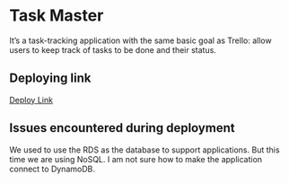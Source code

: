 # Task Master
It’s a task-tracking application with the same basic goal as Trello: 
allow users to keep track of tasks to be done and their status. 

## Deploying link
[Deploy Link](taskmaster.us-west-2.elasticbeanstalk.com)

## Issues encountered during deployment
We used to use the RDS as the database to support applications. But this time we are 
using NoSQL. I am not sure how to make the application connect to DynamoDB.